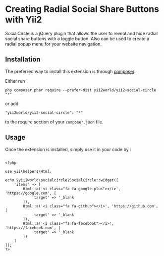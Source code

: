 Creating Radial Social Share Buttons with Yii2
==============================================
SocialCircle is a jQuery plugin that allows the user to reveal and hide radial social share buttons with a toggle button. Also can be used to create a radial popup menu for your website navigation.

Installation
------------

The preferred way to install this extension is through [composer](http://getcomposer.org/download/).

Either run

```
php composer.phar require --prefer-dist yii2world/yii2-social-circle "*"
```

or add

```
"yii2world/yii2-social-circle": "*"
```

to the require section of your `composer.json` file.


Usage
-----

Once the extension is installed, simply use it in your code by  :

```

<?php

use yii\helpers\Html;

echo \yii2world\socialcircle\SocialCircle::widget([
    'items' => [
        Html::a('<i class="fa fa-google-plus"></i>', 'https://google.com', [
            'target' => '_blank'
        ]),
        Html::a('<i class="fa fa-github"></i>', 'https://github.com', [
            'target' => '_blank'
        ]),
        Html::a('<i class="fa fa-facebook"></i>', 'https://facebook.com', [
            'target' => '_blank'
        ])
    ]
]);
?>
```

